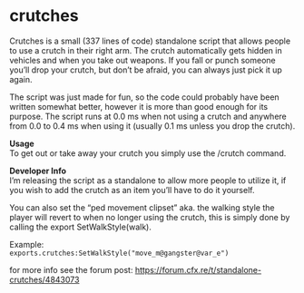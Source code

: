 # crutches
Crutches is a small (337 lines of code) standalone script that allows people to use a crutch in their right arm. The crutch automatically gets hidden in vehicles and when you take out weapons. If you fall or punch someone you’ll drop your crutch, but don’t be afraid, you can always just pick it up again.

The script was just made for fun, so the code could probably have been written somewhat better, however it is more than good enough for its purpose. The script runs at 0.0 ms when not using a crutch and anywhere from 0.0 to 0.4 ms when using it (usually 0.1 ms unless you drop the crutch).

**Usage**<br />
To get out or take away your crutch you simply use the /crutch command.

**Developer Info**<br />
I’m releasing the script as a standalone to allow more people to utilize it, if you wish to add the crutch as an item you’ll have to do it yourself.

You can also set the “ped movement clipset” aka. the walking style the player will revert to when no longer using the crutch, this is simply done by calling the export SetWalkStyle(walk).

Example:<br />
`exports.crutches:SetWalkStyle("move_m@gangster@var_e")`

for more info see the forum post: https://forum.cfx.re/t/standalone-crutches/4843073

